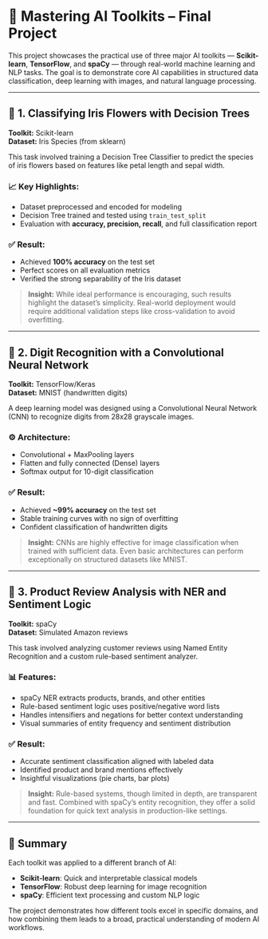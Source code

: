 # 🧠 Mastering AI Toolkits – Final Project

This project showcases the practical use of three major AI toolkits — **Scikit-learn**, **TensorFlow**, and **spaCy** — through real-world machine learning and NLP tasks. The goal is to demonstrate core AI capabilities in structured data classification, deep learning with images, and natural language processing.

---

## 🔹 1. Classifying Iris Flowers with Decision Trees  
**Toolkit:** Scikit-learn  
**Dataset:** Iris Species (from sklearn)

This task involved training a Decision Tree Classifier to predict the species of iris flowers based on features like petal length and sepal width.

### 📈 Key Highlights:
- Dataset preprocessed and encoded for modeling
- Decision Tree trained and tested using `train_test_split`
- Evaluation with **accuracy, precision, recall**, and full classification report

### ✅ Result:
- Achieved **100% accuracy** on the test set
- Perfect scores on all evaluation metrics
- Verified the strong separability of the Iris dataset

> **Insight:** While ideal performance is encouraging, such results highlight the dataset’s simplicity. Real-world deployment would require additional validation steps like cross-validation to avoid overfitting.

---

## 🔹 2. Digit Recognition with a Convolutional Neural Network  
**Toolkit:** TensorFlow/Keras  
**Dataset:** MNIST (handwritten digits)

A deep learning model was designed using a Convolutional Neural Network (CNN) to recognize digits from 28x28 grayscale images.

### ⚙️ Architecture:
- Convolutional + MaxPooling layers
- Flatten and fully connected (Dense) layers
- Softmax output for 10-digit classification

### ✅ Result:
- Achieved **~99% accuracy** on the test set
- Stable training curves with no sign of overfitting
- Confident classification of handwritten digits

> **Insight:** CNNs are highly effective for image classification when trained with sufficient data. Even basic architectures can perform exceptionally on structured datasets like MNIST.

---

## 🔹 3. Product Review Analysis with NER and Sentiment Logic  
**Toolkit:** spaCy  
**Dataset:** Simulated Amazon reviews

This task involved analyzing customer reviews using Named Entity Recognition and a custom rule-based sentiment analyzer.

### 📊 Features:
- spaCy NER extracts products, brands, and other entities
- Rule-based sentiment logic uses positive/negative word lists
- Handles intensifiers and negations for better context understanding
- Visual summaries of entity frequency and sentiment distribution

### ✅ Result:
- Accurate sentiment classification aligned with labeled data
- Identified product and brand mentions effectively
- Insightful visualizations (pie charts, bar plots)

> **Insight:** Rule-based systems, though limited in depth, are transparent and fast. Combined with spaCy’s entity recognition, they offer a solid foundation for quick text analysis in production-like settings.

---

## 🧾 Summary

Each toolkit was applied to a different branch of AI:
- **Scikit-learn**: Quick and interpretable classical models
- **TensorFlow**: Robust deep learning for image recognition
- **spaCy**: Efficient text processing and custom NLP logic

The project demonstrates how different tools excel in specific domains, and how combining them leads to a broad, practical understanding of modern AI workflows.
